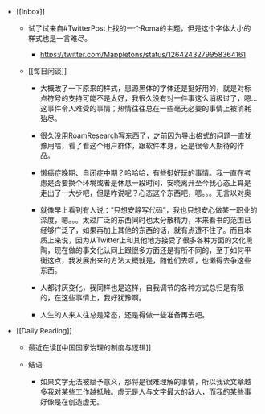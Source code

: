 - [[Inbox]]
	 - 试了试来自#TwitterPost上找的一个Roma的主题，但是这个字体大小的样式也是一言难尽。
		 - https://twitter.com/Mappletons/status/1264243279958364161

	 - [[每日闲谈]]
		 - 大概改了一下原来的样式，思源黑体的字体还是挺好用的，就是对标点符号的支持可能不是太好，我很久没有对一件事这么消极过了，嗯...  这事件令人难受的事情；热情往往总在一些毫无必要的事情上被消耗殆尽。

		 - 很久没用RoamResearch写东西了，之前因为导出格式的问题一直犹豫用啥，看了看这个用户群体，跟软件本身，还是很令人期待的作品。

		 - 懒癌症晚期、自闭症中期？哈哈哈，有些挺好玩的事情。我一直在考虑是否要换个环境或者是休息一段时间，安晓离开至今我心态上算是走出了一大步吧，但是咋说呢？心态这个东西吧，嗯。。。无言以对奥

		 - 就像早上看到有人说：“只想安静写代码”，我也只想安心做某一职业的深度，嗯。。。太过广泛的东西同时也太分散精力，本来看书的范围已经够广泛了，如果再加上其他的东西的话，就有点遭不住了。而且本质上来说，因为从Twitter上和其他地方接受了很多各种方面的文化熏陶，现在做的事文化认同上跟很多方面还是有所不同的，至于如何平衡这点，我发展出来的方法大概就是，随他们去呗，也懒得去争这些东西。

		 - 人都讨厌变化，我同样也是这样，自我调节的各种方式总归是有限的，在这些事情上，我好犹豫啊。

		 - 人生的人来人往总是常态，还是得做一些准备再去吧。

- [[Daily Reading]]
	 - 最近在读[[中国国家治理的制度与逻辑]]

	 - 结语
		 - 如果文字无法被赋予意义，那将是很难理解的事情，所以我读文章越多我对某些工作越抵触。虚无是人与文字最大的敌人，而我的某些事好像是在创造虚无。
